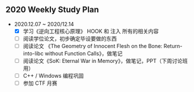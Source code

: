 ## 2020 Weekly Study Plan

+ 2020.12.07 ~ 2020/12.14
  - [x] 学习《逆向工程核心原理》 HOOK 和 注入 所有的相关内容
  - [ ] 阅读学位论文，初步确定毕设要做的东西
  - [ ] 阅读论文 《The Geometry of Innocent Flesh on the Bone: Return-into-libc without Function Calls》，做笔记
  - [ ] 阅读论文《SoK: Eternal War in Memory》，做笔记，PPT（下周讨论班用）
  - [ ] C++ / Windows 编程巩固
  - [ ] 参加 CTF 月赛